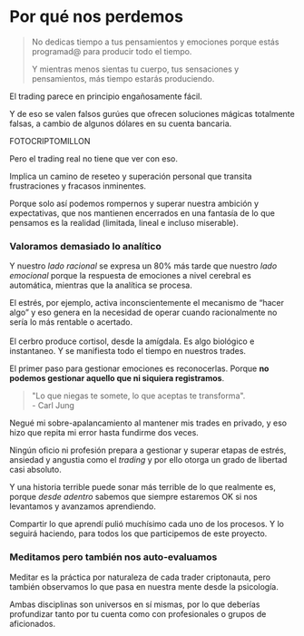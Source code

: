 # Por qué nos perdemos

> No dedicas tiempo a tus pensamientos y emociones porque estás programad@ para producir todo el tiempo.
>
> Y mientras menos sientas tu cuerpo, tus sensaciones y pensamientos, más tiempo estarás produciendo.

El trading parece en principio engañosamente fácil.

Y de eso se valen falsos gurúes que ofrecen soluciones mágicas totalmente falsas, a cambio de algunos dólares en su cuenta bancaria.

FOTOCRIPTOMILLON

Pero el trading real no tiene que ver con eso.

Implica un camino de reseteo y superación personal que transita frustraciones y fracasos inminentes.

Porque solo así podemos rompernos y superar nuestra ambición y expectativas, que nos mantienen encerrados en una fantasía de lo que pensamos es la realidad (limitada, lineal e incluso miserable).

### Valoramos demasiado lo analítico

Y nuestro _lado racional_ se expresa un 80% más tarde que nuestro _lado emocional_ porque la respuesta de emociones a nivel cerebral es automática, mientras que la analítica se procesa.

El estrés, por ejemplo, activa inconscientemente el mecanismo de “hacer algo” y eso genera en la necesidad de operar cuando racionalmente no sería lo más rentable o acertado.\
\
El cerbro produce cortisol, desde la amígdala. Es algo biológico e instantaneo. Y se manifiesta todo el tiempo en nuestros trades.

El primer paso para gestionar emociones es reconocerlas. Porque **no podemos gestionar aquello que ni siquiera registramos**.

> "Lo que niegas te somete, lo que aceptas te transforma".\
> \- Carl Jung

Negué mi sobre-apalancamiento al mantener mis trades en privado, y eso hizo que repita mi error hasta fundirme dos veces.

Ningún oficio ni profesión prepara a gestionar y superar etapas de estrés, ansiedad y angustia como el _trading_ y por ello otorga un grado de libertad casi absoluto.

Y una historia terrible puede sonar más terrible de lo que realmente es, porque _desde adentro_ sabemos que siempre estaremos OK si nos levantamos y avanzamos aprendiendo.

Compartir lo que aprendí pulió muchísimo cada uno de los procesos. Y lo seguirá haciendo, para todos los que participemos de este proyecto.

### Meditamos pero también nos auto-evaluamos

Meditar es la práctica por naturaleza de cada trader criptonauta, pero también observamos lo que pasa en nuestra mente desde la psicología.

Ambas disciplinas son universos en sí mismas, por lo que deberías profundizar tanto por tu cuenta como con profesionales o grupos de aficionados.
